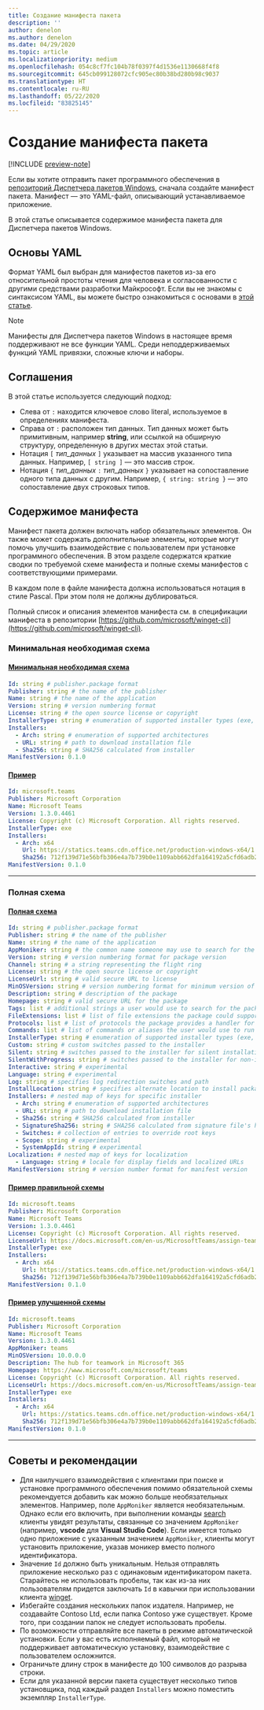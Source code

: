 ```yaml
---
title: Создание манифеста пакета
description: ''
author: denelon
ms.author: denelon
ms.date: 04/29/2020
ms.topic: article
ms.localizationpriority: medium
ms.openlocfilehash: 054c8cf7fc104b78f0397f4d1536e1130668f4f8
ms.sourcegitcommit: 645cb099128072cfc905ec80b38bd280b98c9037
ms.translationtype: HT
ms.contentlocale: ru-RU
ms.lasthandoff: 05/22/2020
ms.locfileid: "83825145"
---
```

# <a name="create-your-package-manifest"></a>Создание манифеста пакета

[!INCLUDE [preview-note](../../includes/package-manager-preview.md)]

Если вы хотите отправить пакет программного обеспечения в [репозиторий Диспетчера пакетов Windows](repository.md), сначала создайте манифест пакета. Манифест — это YAML-файл, описывающий устанавливаемое приложение.

В этой статье описывается содержимое манифеста пакета для Диспетчера пакетов Windows.

## <a name="yaml-basics"></a>Основы YAML

Формат YAML был выбран для манифестов пакетов из-за его относительной простоты чтения для человека и согласованности с другими средствами разработки Майкрософт. Если вы не знакомы с синтаксисом YAML, вы можете быстро ознакомиться с основами в [этой статье](https://learnxinyminutes.com/docs/yaml/).

> [!NOTE]
> Манифесты для Диспетчера пакетов Windows в настоящее время поддерживают не все функции YAML. Среди неподдерживаемых функций YAML привязки, сложные ключи и наборы.

## <a name="conventions"></a>Соглашения

В этой статье используется следующий подход:

* Слева от `:` находится ключевое слово literal, используемое в определениях манифеста.
* Справа от `:` расположен тип данных. Тип данных может быть примитивным, например **string**, или ссылкой на обширную структуру, определенную в других местах этой статьи.
* Нотация `[` *тип_данных* `]` указывает на массив указанного типа данных. Например, `[ string ]` — это массив строк.
* Нотация `{` *тип_данных* `:` *тип_данных* `}` указывает на сопоставление одного типа данных с другим. Например, `{ string: string }` — это сопоставление двух строковых типов.

## <a name="manifest-contents"></a>Содержимое манифеста

Манифест пакета должен включать набор обязательных элементов. Он также может содержать дополнительные элементы, которые могут помочь улучшить взаимодействие с пользователем при установке программного обеспечения. В этом разделе содержатся краткие сводки по требуемой схеме манифеста и полные схемы манифестов с соответствующими примерами.

В каждом поле в файле манифеста должна использоваться нотация в стиле Pascal. При этом поля не должны дублироваться.

Полный список и описания элементов манифеста см. в спецификации манифеста в репозитории [https://github.com/microsoft/winget-cli](https://github.com/microsoft/winget-cli).

### <a name="minimal-required-schema"></a>Минимальная необходимая схема

#### <a name="minimal-required-schema"></a>[Минимальная необходимая схема](#tab/minschema/)

```yaml
Id: string # publisher.package format
Publisher: string # the name of the publisher
Name: string # the name of the application
Version: string # version numbering format
License: string # the open source license or copyright
InstallerType: string # enumeration of supported installer types (exe, msi, msix, inno, wix, nullsoft, appx)
Installers:
  - Arch: string # enumeration of supported architectures
  - URL: string # path to download installation file
  - Sha256: string # SHA256 calculated from installer
ManifestVersion: 0.1.0
```

#### <a name="example"></a>[Пример](#tab/minexample/)

```yaml
Id: microsoft.teams
Publisher: Microsoft Corporation
Name: Microsoft Teams
Version: 1.3.0.4461
License: Copyright (c) Microsoft Corporation. All rights reserved.
InstallerType: exe
Installers:
  - Arch: x64
    Url: https://statics.teams.cdn.office.net/production-windows-x64/1.3.00.4461/Teams_windows_x64.exe
    Sha256: 712f139d71e56bfb306e4a7b739b0e1109abb662dfa164192a5cfd6adb24a4e1
ManifestVersion: 0.1.0
```

* * *

### <a name="complete-schema"></a>Полная схема

#### <a name="complete-schema"></a>[Полная схема](#tab/compschema/)

```yaml
Id: string # publisher.package format
Publisher: string # the name of the publisher
Name: string # the name of the application
AppMoniker: string # the common name someone may use to search for the package
Version: string # version numbering format for package version
Channel: string # a string representing the flight ring
License: string # the open source license or copyright
LicenseUrl: string # valid secure URL to license
MinOSVersion: string # version numbering format for minimum version of Windows supported
Description: string # description of the package
Homepage: string # valid secure URL for the package
Tags: list # additional strings a user would use to search for the package
FileExtensions: list # list of file extensions the package could support
Protocols: list # list of protocols the package provides a handler for
Commands: list # list of commands or aliases the user would use to run the package
InstallerType: string # enumeration of supported installer types (exe, msi, msix)
Custom: string # custom switches passed to the installer
Silent: string # switches passed to the installer for silent installation
SilentWithProgress: string # switches passed to the installer for non-interactive install
Interactive: string # experimental
Language: string # experimental
Log: string # specifies log redirection switches and path
InstallLocation: string # specifies alternate location to install package
Installers: # nested map of keys for specific installer
  - Arch: string # enumeration of supported architectures
  - URL: string # path to download installation file
  - Sha256: string # SHA256 calculated from installer
  - SignatureSha256: string # SHA256 calculated from signature file's hash of MSIX file
  - Switches: # collection of entries to override root keys
  - Scope: string # experimental
  - SystemAppId: string # experimental
Localization: # nested map of keys for localization
  - Language: string # locale for display fields and localized URLs
ManifestVersion: string # version number format for manifest version
```

#### <a name="good-example"></a>[Пример правильной схемы](#tab/good/)

```yaml
Id: microsoft.teams
Publisher: Microsoft Corporation
Name: Microsoft Teams
Version: 1.3.0.4461
License: Copyright (c) Microsoft Corporation. All rights reserved.
LicenseUrl: https://docs.microsoft.com/en-us/MicrosoftTeams/assign-teams-licenses
InstallerType: exe
Installers:
  - Arch: x64
    Url: https://statics.teams.cdn.office.net/production-windows-x64/1.3.00.4461/Teams_windows_x64.exe
    Sha256: 712f139d71e56bfb306e4a7b739b0e1109abb662dfa164192a5cfd6adb24a4e1
ManifestVersion: 0.1.0
```

#### <a name="better-example"></a>[Пример улучшенной схемы](#tab/better/)

```yaml
Id: microsoft.teams
Publisher: Microsoft Corporation
Name: Microsoft Teams
Version: 1.3.0.4461
AppMoniker: teams
MinOSVersion: 10.0.0.0
Description: The hub for teamwork in Microsoft 365
Homepage: https://www.microsoft.com/microsoft/teams
License: Copyright (c) Microsoft Corporation. All rights reserved.
LicenseUrl: https://docs.microsoft.com/en-us/MicrosoftTeams/assign-teams-licenses
InstallerType: exe
Installers:
  - Arch: x64
    Url: https://statics.teams.cdn.office.net/production-windows-x64/1.3.00.4461/Teams_windows_x64.exe
    Sha256: 712f139d71e56bfb306e4a7b739b0e1109abb662dfa164192a5cfd6adb24a4e1
ManifestVersion: 0.1.0
```

* * *

## <a name="tips-and-best-practices"></a>Советы и рекомендации

* Для наилучшего взаимодействия с клиентами при поиске и установке программного обеспечения помимо обязательной схемы рекомендуется добавить как можно больше необязательных элементов. Например, поле `AppMoniker` является необязательным. Однако если его включить, при выполнении команды [search](../winget/search.md) клиенты увидят результаты, связанные со значением `AppMoniker` (например, **vscode** для **Visual Studio Code**). Если имеется только одно приложение с указанным значением `AppMoniker`, клиенты могут установить приложение, указав моникер вместо полного идентификатора.
* Значение `Id` должно быть уникальным. Нельзя отправлять приложение несколько раз с одинаковым идентификатором пакета. Старайтесь не использовать пробелы, так как из-за них пользователям придется заключать `Id` в кавычки при использовании клиента [winget](../index.md).
* Избегайте создания нескольких папок издателя. Например, не создавайте Contoso Ltd, если папка Contoso уже существует. Кроме того, при создании папок не следует использовать пробелы.
* По возможности отправляйте все пакеты в режиме автоматической установки. Если у вас есть исполняемый файл, который не поддерживает автоматическую установку, взаимодействие с пользователем осложнится.
* Ограничьте длину строк в манифесте до 100 символов до разрыва строки.
* Если для указанной версии пакета существует несколько типов установщика, под каждый раздел `Installers` можно поместить экземпляр `InstallerType`.
